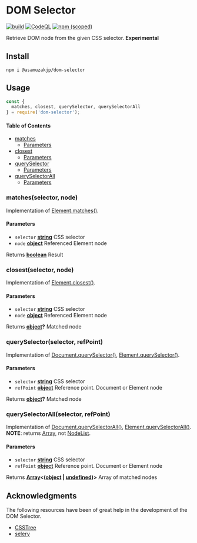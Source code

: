 # DOM Selector

[![build](https://github.com/asamuzaK/domSelector/actions/workflows/node.js.yml/badge.svg)](https://github.com/asamuzaK/domSelector/actions/workflows/node.js.yml)
[![CodeQL](https://github.com/asamuzaK/domSelector/actions/workflows/codeql.yml/badge.svg)](https://github.com/asamuzaK/domSelector/actions/workflows/codeql.yml)
[![npm (scoped)](https://img.shields.io/npm/v/@asamuzakjp/dom-selector)](https://www.npmjs.com/package/@asamuzakjp/dom-selector)
<!--
[![release](https://img.shields.io/github/v/release/asamuzaK/domSelector)](https://github.com/asamuzaK/domSelector/releases)
-->

Retrieve DOM node from the given CSS selector.
**Experimental**


## Install

```console
npm i @asamuzakjp/dom-selector
```


## Usage

```javascript
const {
  matches, closest, querySelector, querySelectorAll
} = require('dom-selector');
```

<!-- Generated by documentation.js. Update this documentation by updating the source code. -->

#### Table of Contents

- [matches][1]
  - [Parameters][2]
- [closest][3]
  - [Parameters][4]
- [querySelector][5]
  - [Parameters][6]
- [querySelectorAll][7]
  - [Parameters][8]


### matches(selector, node)

Implementation of [Element.matches()][62].

#### Parameters

- `selector` **[string][56]** CSS selector
- `node` **[object][57]** Referenced Element node

Returns **[boolean][58]** Result


### closest(selector, node)

Implementation of [Element.closest()][63].

#### Parameters

- `selector` **[string][56]** CSS selector
- `node` **[object][57]** Referenced Element node

Returns **[object][57]?** Matched node


### querySelector(selector, refPoint)

Implementation of [Document.querySelector()][64], [Element.querySelector()][65].

#### Parameters

- `selector` **[string][56]** CSS selector
- `refPoint` **[object][57]** Reference point. Document or Element node

Returns **[object][57]?** Matched node


### querySelectorAll(selector, refPoint)

Implementation of [Document.querySelectorAll()][66], [Element.querySelectorAll()][67].
**NOTE**: returns [Array][59], not [NodeList][61].

#### Parameters

- `selector` **[string][56]** CSS selector
- `refPoint` **[object][57]** Reference point. Document or Element node

Returns **[Array][59]&lt;([object][57] \| [undefined][60])>** Array of matched nodes


## Acknowledgments

The following resources have been of great help in the development of the DOM Selector.

- [CSSTree](https://github.com/csstree/csstree)
- [selery](https://github.com/danburzo/selery)


[1]: #matches
[2]: #parameters
[3]: #closest
[4]: #parameters-1
[5]: #queryselector
[6]: #parameters-2
[7]: #queryselectorall
[8]: #parameters-3
[56]: https://developer.mozilla.org/docs/Web/JavaScript/Reference/Global_Objects/String
[57]: https://developer.mozilla.org/docs/Web/JavaScript/Reference/Global_Objects/Object
[58]: https://developer.mozilla.org/docs/Web/JavaScript/Reference/Global_Objects/Boolean
[59]: https://developer.mozilla.org/docs/Web/JavaScript/Reference/Global_Objects/Array
[60]: https://developer.mozilla.org/docs/Web/JavaScript/Reference/Global_Objects/undefined
[61]: https://developer.mozilla.org/docs/Web/API/NodeList
[62]: https://developer.mozilla.org/docs/Web/API/Element/matches
[63]: https://developer.mozilla.org/docs/Web/API/Element/closest
[64]: https://developer.mozilla.org/docs/Web/API/Document/querySelector
[65]: https://developer.mozilla.org/docs/Web/API/Element/querySelector
[66]: https://developer.mozilla.org/docs/Web/API/Document/querySelectorAll
[67]: https://developer.mozilla.org/docs/Web/API/Element/querySelectorAll
